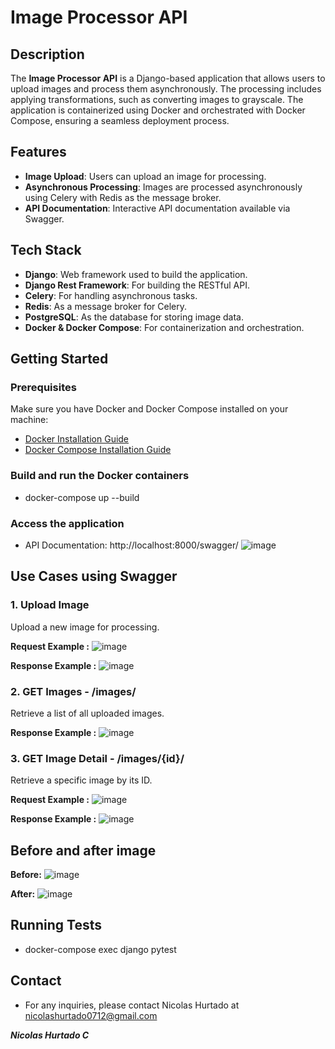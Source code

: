 # Image Processor API

## Description

The **Image Processor API** is a Django-based application that allows users to upload images and process them asynchronously. The processing includes applying transformations, such as converting images to grayscale. The application is containerized using Docker and orchestrated with Docker Compose, ensuring a seamless deployment process.

## Features

- **Image Upload**: Users can upload an image for processing.
- **Asynchronous Processing**: Images are processed asynchronously using Celery with Redis as the message broker.
- **API Documentation**: Interactive API documentation available via Swagger.

## Tech Stack

- **Django**: Web framework used to build the application.
- **Django Rest Framework**: For building the RESTful API.
- **Celery**: For handling asynchronous tasks.
- **Redis**: As a message broker for Celery.
- **PostgreSQL**: As the database for storing image data.
- **Docker & Docker Compose**: For containerization and orchestration.

## Getting Started

### Prerequisites

Make sure you have Docker and Docker Compose installed on your machine:

- [Docker Installation Guide](https://docs.docker.com/get-docker/)
- [Docker Compose Installation Guide](https://docs.docker.com/compose/install/)

### Build and run the Docker containers
- docker-compose up --build

### Access the application
- API Documentation: http://localhost:8000/swagger/
  ![image](https://github.com/user-attachments/assets/c2407a2e-9440-40cf-ac07-99c6c0033e37)


## Use Cases using Swagger

### 1. **Upload Image**
Upload a new image for processing.

**Request Example :**
  ![image](https://github.com/user-attachments/assets/3e72385d-aa88-4e07-89d7-b7c033a63ebb)


**Response  Example :**
  ![image](https://github.com/user-attachments/assets/b16259aa-cddf-4bcd-90a3-58928657b647)



### 2. **GET Images - /images/**
Retrieve a list of all uploaded images.

**Response  Example :**
  ![image](https://github.com/user-attachments/assets/9ee0fed2-af53-4f7b-aa56-58fc7a596e33)


### 3. **GET Image Detail - /images/{id}/**
Retrieve a specific image by its ID.

**Request Example :**
  ![image](https://github.com/user-attachments/assets/7faf351b-a523-42c3-bc97-38a0372eca36)


**Response  Example :**
  ![image](https://github.com/user-attachments/assets/d1d9bb24-0d80-4791-a429-a1e9fbe9a7de)

## Before and after image

**Before:**
  ![image](https://github.com/user-attachments/assets/e5928d35-d6f1-45c4-a5f3-b5ee0d47d2d8)

**After:**
  ![image](https://github.com/user-attachments/assets/b75c699d-fb26-4ae2-a6b0-d0d48358e301)


## Running Tests
- docker-compose exec django pytest

## Contact
- For any inquiries, please contact Nicolas Hurtado at nicolashurtado0712@gmail.com

***Nicolas Hurtado C***
